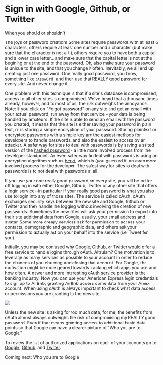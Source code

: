 # Sign in with Google, Github, or Twitter
When you should or shouldn't

The joys of password creation! Some sites require passwords with at least 6 characters, others require at least one number and a character (but make sure that the character is not a \ ), others require you to have both a capital and a lower case letter... and make sure that the capital letter is not at the begining or at the end of the password. Oh, also make sure your password is unique to the site, and that you change it often. Inevitably, we all end up creating just one password. One really good password, you know, something like `pAssw0rd!` and then use that REALLY good password for every site. And never change it. 

One problem with this technique is that if a site's database is compromised, access to all other sites is compromised. We’ve heard that a thousand times already, however, and to most of us, the risk outweighs the annoyance. Note: If you click on "Forgot password" on any site and get an email with your actual password, run away from that service - your data is being handled by amateurs. If the site is able to send an email with the password you created, it means that the site is either saving your password in plain text, or is storing a simple encryption of your password. Storing plaintext or encrypted passwords with a simple key are the easiest methods for developers to handle passwords, and also the easiest to access by an attacker. A safer way for sites to deal with passwords is by saving a salted version of the [hashed password](https://crackstation.net/hashing-security.htm) - a little more involved process from the developer standpoint. An even safer way to deal with passwords is using an encryption algorithm such as [bcryt](http://bcrypt.sourceforge.net/), which is (you guessed it) an even more involved process for the developer. The safest way for sites to deal with passwords is to not deal with passwords at all. 

If you use your one really good password on every site, you will be better off logging in with either Google, Github, Twitter or any other site that offers a login service--in particular if your really good password is what you also use to login into any of those sites. The service is called oAuth. oAuth exchanges security keys between the new site and Google, Github or Twitter and they handle the logging without involving the creation of new passwords. Sometimes the new sites will ask your permission to export into their site additional data from Google, usually, your email address and avatar. Some more creepy services ask for permission to access your contacts, demographic and geographic data, and others ask your permission to actually act on your behalf into the service (i.e. Tweet for you). 

Initially, you may be confused why Google, Github, or Twitter would offer a free service to handle logins through oAuth. Altruism? One motivation is to leverage as many services as possible to your account in order to reduce the chances of you churning and closing that account. For Google, the motivation might be more geared towards tracking which apps you use and how often. A newer and more interesting oAuth service provider is the banking industry. Now you can use your American Express login credentials to sign up to AirBnb, granting AirBnb access some data from your Amex account. When using oAuth is always important to check what data access or permissions you are granting to the new site.

![](http://i.imgur.com/LxgZ0Ry.png)

Unless the new site is asking for too much data, for me, the benefits from oAuth almost always outweighs the risk of compromising my REALLY good password. Even if that means granting access to additional basic data points so that Google can have a clearer picture of "Who you are to Google."

To review the list of authorized applications on each of your accounts go to: [Google](https://security.google.com/settings/security/permissions), [Github](https://help.github.com/articles/keeping-your-ssh-keys-and-application-access-tokens-safe/#reviewing-your-authorized-applications-oauth), and [Twitter](https://twitter.com/settings/applications).

Coming next: Who you are to Google 